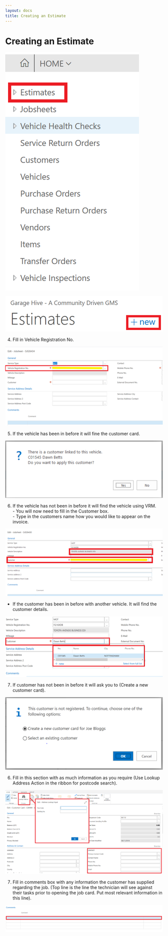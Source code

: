```yaml
---
layout: docs
title: Creating an Estimate
---
```


#   Creating an Estimate 

![](media/garagehive-create-an-estimate1.png)

![](media/garagehive-create-an-estimate2.png)

4.	Fill in Vehicle Registration No.<br>

![](media/garagehive-create-a-booking4.png)

5.  If the vehicle has been in before it will fine the customer card. 

![](media/garagehive-create-a-booking5.png)

6. If the vehicle has not been in before it will find the vehicle using VRM. <br>
            - You will now need to fill in the Customer box. <br>
            - Type in the customers name how you would like to appear on the invoice.<br>
            
![](media/garagehive-create-a-booking6.png)

- If the customer has been in before with another vehicle. It will find the customer details. 

![](media/garagehive-create-a-booking7.png)

7.  If customer has not been in before it will ask you to (Create a new customer card).

![](media/garagehive-create-a-booking8.png)

6. Fill in this section with as much information as you require (Use Lookup Address Action in the ribbon for postcode search).

![](media/garagehive-create-a-booking9.png)

7.	 Fill in comments box with any information the customer has supplied regarding the job. (Top line is the line the technician will see against their tasks prior to opening the job card. Put most relevant information in this line).

![](media/garagehive-create-a-booking10.png)



